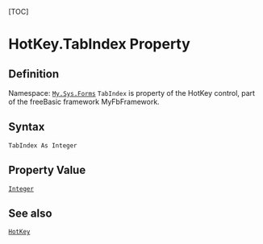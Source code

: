 [TOC]
# HotKey.TabIndex Property

## Definition
Namespace: [`My.Sys.Forms`](My.Sys.Forms.md)
`TabIndex` is property of the HotKey control, part of the freeBasic framework MyFbFramework.
## Syntax
```freeBasic
TabIndex As Integer
```
## Property Value
[`Integer`]("https://www.freebasic.net/wiki/KeyPgInteger")
## See also
[`HotKey`](HotKey.md)
